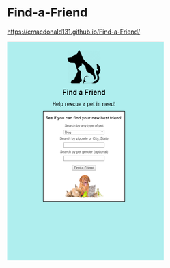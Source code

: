 # Find-a-Friend

https://cmacdonald131.github.io/Find-a-Friend/

![screenshot](images/screenshot2.png)
